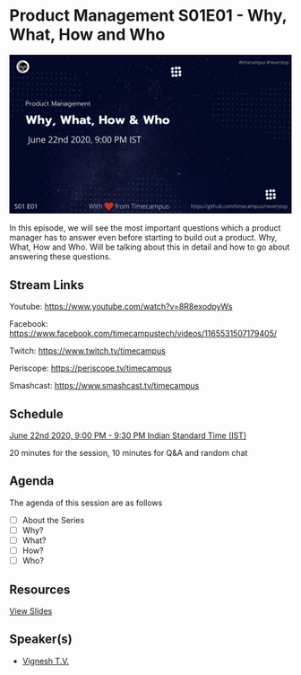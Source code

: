 # Product Management S01E01 - Why, What, How and Who

[![alt text](PM-S01E01.png "Watch/Subscribe to the video")](https://www.youtube.com/watch?v=8R8exodpyWs)

In this episode, we will see the most important questions which a product manager has to answer even before starting to build out a product. Why, What, How and Who. Will be talking about this in detail and how to go about answering these questions.

## Stream Links

Youtube: https://www.youtube.com/watch?v=8R8exodpyWs

Facebook: https://www.facebook.com/timecampustech/videos/1165531507179405/

Twitch: https://www.twitch.tv/timecampus


Periscope: https://periscope.tv/timecampus

Smashcast: https://www.smashcast.tv/timecampus

## Schedule

[June 22nd 2020, 9:00 PM - 9:30 PM Indian Standard Time (IST)](https://calendar.google.com/event?action=TEMPLATE&tmeid=MmhtNGhoZWE3dGVtYXJpM3U5cDhsbWFjdm4gdGltZWNhbXB1cy5jb21fM2hxNHB0a3MwbGUycm5kMGowMW82MDE0YWdAZw&tmsrc=timecampus.com_3hq4ptks0le2rnd0j01o6014ag%40group.calendar.google.com)

20 minutes for the session, 10 minutes for Q&A and random chat

## Agenda

The agenda of this session are as follows

- [ ] About the Series
- [ ] Why?
- [ ] What?
- [ ] How?
- [ ] Who?

## Resources

[View Slides](https://docs.google.com/presentation/d/1EHAyudXJ0wiHXgwPbYJsCbtqYWVmc3WzCxatPJaAg4s/edit?usp=sharing)

## Speaker(s)

- [Vignesh T.V.](http://tvvignesh.com/)